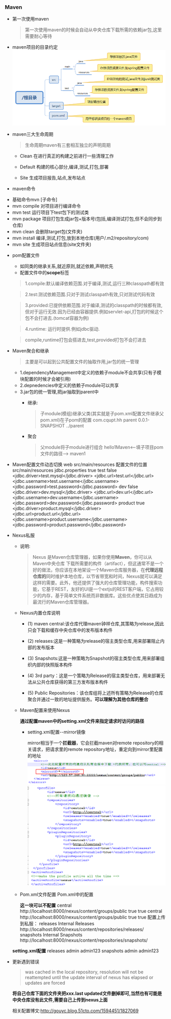 ### Maven
+ 第一次使用maven
  > 第一次使用maven的时候会自动从中央仓库下载所需的依赖jar包,这里需要耐心等待

+ maven项目的目录约定
  ![](/images/Maven目录.png)

+ maven三大生命周期
  > 生命周期maven有三套相互独立的声明周期

    - Clean 在进行真正的构建之前进行一些清理工作

    - Default 构建的核心部分,编译,测试,打包,部署

    - Site 生成项目报告,站点,发布站点

+  maven命令
  -  基础命令mvn [子命令]
  - mvn compile 对项目进行编译命令
  - mvn test 运行项目下test包下的测试类
  - mvn package 项目打包生成jar包+版本号(包括,编译测试打包,但不会同步到仓库)
  - mvn clean 会删除target包(文件夹)
  - mvn install  编译,测试,打包,放到本地仓库(用户/.m2/repository/com)
  - mvn site 生成项目站点信息(site文件夹)

+ pom配置文件
  - 如同类的继承关系,就近原则,就近依赖,声明优先
  - 配置文件中的**scope**标签
   > 1.compile:默认编译依赖范围.对于编译,测试,运行三种classpath都有效

    > 2.test:测试依赖范围.只对于测试classpath有效,只对测试代码有效

    > 3.provided:已提供依赖范围.对于编译,测试的classpath的时候都有效,但对于运行无效.因为已经由容器提供.例如servlet-api,打包的时候这个包不会打进去.(tomcat容器为例)

   > 4.runtime: 运行时提供.例如jdbc驱动.

   > compile,runtime打包会搭进去,test,provided打包不会打进去

+ Maven聚合和继承
    > 主要是可以起到公共配置文件的抽取作用,jar包的统一管理

    - 1.dependencyManagement中定义的依赖子module不会共享(只有子模块配置的时候才会被引用)
    - 2.depnedencies中定义的依赖子module可以共享
    - 3.jar包的统一管理,把jar抽取到parent中
      - 继承:
        > 子module(模组)继承父类(其实就是子pom.xml配置文件继承父pom.xml)在子pom的配置
              <parent>
              <groupId>com.cqupt.hh</groupId>
              <artifactId>parent</artifactId>
              <version>0.0.1-SNAPSHOT</version>
              <relativePath>../parent</relativePath>
              </parent>

      - 聚合
          > 父module将子module进行组合
              <modules>
            		<module>hello1Maven</module><--填子项目pom文件的路径-->
            		<module>maven1</module>
            	</modules>

+ Maven配置文件动态切换
      <build>
        <finalName>web</finalName>
        <resources>
          <resource>
            <directory>src/main/resources</directory>
            <includes>
              <include>配置文件的位置</include>
            </includes>
          </resource>
          <!-- 设置对auto-config.properties，jdbc.properties进行过虑，即这些文件中的${key}会被替换掉为真正的值 -->
          <resource>
            <directory>src/main/resources</directory>
            <includes>
              <include>jdbc.properties</include>
            </includes>
            <filtering>true</filtering>
          </resource>
        </resources>
      </build>
      <profiles>
        <profile>
          <id>test</id>
          <activation>
            <activeByDefault>false</activeByDefault>
          </activation>
          <properties>
            <jdbc.driver>test.mysql</jdbc.driver>
            <jdbc.url>test.url</jdbc.url>
            <jdbc.username>test.username</jdbc.username>
            <jdbc.password>test.password</jdbc.password>
          </properties>
        </profile>
        <profile>
          <id>dev</id>
          <activation>
            <activeByDefault>false</activeByDefault>
          </activation>
          <properties>
            <jdbc.driver>dev.mysql</jdbc.driver>
            <jdbc.url>dev.url</jdbc.url>
            <jdbc.username>dev.username</jdbc.username>
            <jdbc.password>dev.password</jdbc.password>
          </properties>
        </profile>
        <profile>
          <id>product</id>
          <activation>
            <activeByDefault>true</activeByDefault>
          </activation>
          <properties>
            <jdbc.driver>product.mysql</jdbc.driver>
            <jdbc.url>product.url</jdbc.url>
            <jdbc.username>product.username</jdbc.username>
            <jdbc.password>product.password</jdbc.password>
          </properties>
        </profile>
      </profiles>

+ Nexus私服
  - 说明:
    > Nexus 是Maven仓库管理器，如果你使用**Maven**，你可以从Maven中央仓库 下载所需要的构件（artifact），但这通常不是一个好的做法，你应该在本地架设一个Maven仓库服务器，在**代理远程仓库的**同时维护本地仓库，以节省带宽和时间，Nexus就可以满足这样的需要。此外，他还提供了强大的仓库管理功能，构件搜索功能，它基于REST，友好的UI是一个extjs的REST客户端，它占用较少的内存，基于简单文件系统而非数据库。这些优点使其日趋成为最流行的Maven仓库管理器。

  - Nexus内置仓库说明
    - (1) maven central:该仓库代理maven钟祥仓库,其策略为release,因此只会下载和缓存中央仓库中的发布版本构件

    - (2) releases:这是一种策略为release的宿主类型仓库,用来部署阻止内部的发布版本

    - (3) Snapshots:这是一种策略为Snapshot的宿主类型仓库,用来部署组织内部的快照版本构件

    - (4) 3rd party：这是一个策略为Release的宿主类型仓库，用来部署无法从公共仓库获得的第三方发布版本构件

    - (5) Public Repositories：该仓库组将上述所有策略为Release的仓库聚合并通过一致的地址提供服务。**可以理解为其他仓库的整合**

  - Maven配置来使用Nexus

    **通过配置maven中的setting.xml文件来指定请求时访问的路径**

    - setting.xml配置--mirror镜像

      mirror相当于一个**拦截器**，它会拦截maven对remote repository的相关请求，把请求里的remote repository地址，重定向到mirror里配置的地址
      ![](/images/mirror.png)
      ![](/images/mirror2.png)

  - Pom.xml文件配置
  Pom.xml中的配置

    **这一块可以不配置**
    	<repositories>
    			 <repository>
    				 <id>central</id>
    				 <url>http://localhost:8000/nexus/content/groups/public</url>
    				 <releases><enabled>true</enabled></releases>
    			 	 <snapshots><enabled>true</enabled></snapshots>
    			 </repository>
    		 </repositories>
    		 <pluginRepositories>
    			 <pluginRepository>
    				 <id>central</id>
    				 <url>http://localhost:8000/nexus/content/groups/public</url>
    				 <releases><enabled>true</enabled></releases>
    				 <snapshots><enabled>true</enabled></snapshots>
    			 </pluginRepository>
    		 </pluginRepositories>
      配置上传到私服：
    	<distributionManagement>
    	<repository>
    	    <id>releases</id>
    	    <name>Internal Releases</name>
    	    <url>http://localhost:8000/nexus/content/repositories/releases/</url>
    	</repository>
    	<snapshotRepository>
    	    <id>snapshots</id>
    	    <name>Internal Snapshots</name>
    	    <url>http://localhost:8000/nexus/content/repositories/snapshots/</url>
    	</snapshotRepository>
      </distributionManagement>

   **setting.xml配置**
          <servers>
           	<server>
           		<id> releases </id>
           <username>admin</username>
           <password>admin123</password>
           </server>
            <server>
            <id> snapshots </id>
            <username>admin</username>
            <password>admin123</password>
            </server>
          </servers>

- 更新遇到错误
  > was cached in the local repository, resolution will not be reattempted until the update interval of nexus has elapsed or updates are forced

  **将自己仓库下面的文件夹把xxx.last
  updated文件删掉即可,当然也有可能是中央仓库没有此文件,需要自己上传到nexus上面**

  相关配置博文:http://gouyc.blog.51cto.com/1594451/1827069
